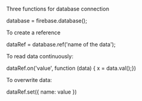 Three functions for database connection

database = firebase.database();

To create a reference

dataRef = database.ref('name of the data');

To read data continuously:

dataRef.on('value', function (data) { x = data.val();})

To overwrite data:

dataRef.set({ name: value })